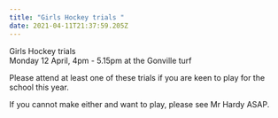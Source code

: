 ```yaml
---
title: "Girls Hockey trials "
date: 2021-04-11T21:37:59.205Z
---
```

Girls Hockey trials  
Monday 12 April, 4pm - 5.15pm at the Gonville turf  

Please attend at least one of these trials if you are keen to play for the school this year.  

If you cannot make either and want to play, please see Mr Hardy ASAP.